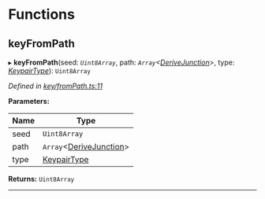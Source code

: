 

# Functions

<a id="keyfrompath"></a>

##  keyFromPath

▸ **keyFromPath**(seed: *`Uint8Array`*, path: *`Array`<[DeriveJunction](../classes/_key_derivejunction_.derivejunction.md)>*, type: *[KeypairType](_types_.md#keypairtype)*): `Uint8Array`

*Defined in [key/fromPath.ts:11](https://github.com/polkadot-js/common/blob/e921161/packages/util-crypto/src/key/fromPath.ts#L11)*

**Parameters:**

| Name | Type |
| ------ | ------ |
| seed | `Uint8Array` |
| path | `Array`<[DeriveJunction](../classes/_key_derivejunction_.derivejunction.md)> |
| type | [KeypairType](_types_.md#keypairtype) |

**Returns:** `Uint8Array`

___


